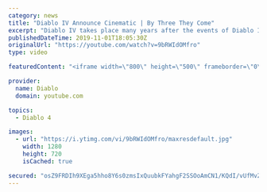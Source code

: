 ```yaml
---
category: news
title: "Diablo IV Announce Cinematic | By Three They Come"
excerpt: "Diablo IV takes place many years after the events of Diablo III, after millions have been slaughtered by the actions of the High Heavens and Burning Hells alike."
publishedDateTime: 2019-11-01T18:05:30Z
originalUrl: "https://youtube.com/watch?v=9bRWIdOMfro"
type: video

featuredContent: "<iframe width=\"800\" height=\"500\" frameborder=\"0\" src=\"https://www.youtube.com/embed/9bRWIdOMfro\" allow=\"accelerometer; autoplay; encrypted-media; gyroscope; picture-in-picture\" allowfullscreen></iframe>"

provider:
  name: Diablo
  domain: youtube.com

topics:
  - Diablo 4

images:
  - url: "https://i.ytimg.com/vi/9bRWIdOMfro/maxresdefault.jpg"
    width: 1280
    height: 720
    isCached: true

secured: "osZ9FRDIh9XEga5hho8Y6s0zmsIxQuubkFYahgF2SSOoAmCN1/KQdI/vUfMvZ/Z7PsQU3fmkIoYV3S4TG3L+tOPwTYO+OPWHOs1GBhVh4MYESPbELl2fH8/LObU/9uBiCPv3agmVEwQQl88PD+iuYgRRRPuc3zTRBOrKoLqNcoBLdxFewn4zzHiK1lZftm/RCSJXCDhYUjHZu0ACk5ZskTPcx7LqyMFGSQIxCjLjf8aAjAconn/a0XYod2oiPSk7RcsShy9Qpn7ccGFs4WeQwV01efAkDNTSfBPq/eF6FfskE6B+rXdCPN8JOIaksg1x1NYPQZiKrs/gQto2Ueh29rTQs8NUvrF2hNoRCFJOF1xICwBb2oJl9LZWsvgHEidK0zFnzdH+GQBmDMKkwuZtJkifnbGHX4+fWY4SiERjZdPoFTmaEgyMyJRF7LddU3FC;urjbTWtJaGbwSC6e2mJfxQ=="
---
```


